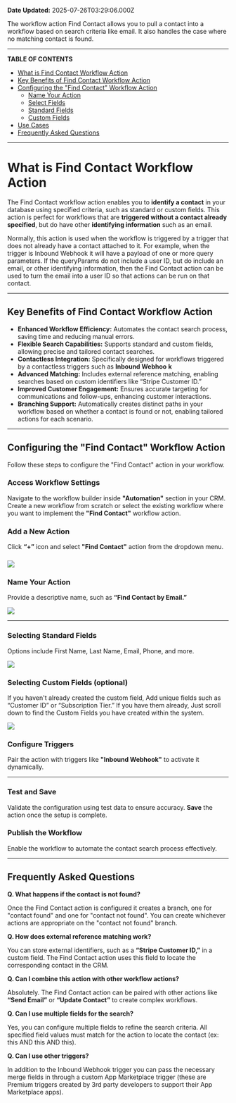 **Date Updated:** 2025-07-26T03:29:06.000Z

The workflow action Find Contact allows you to pull a contact into a workflow based on search criteria like email. It also handles the case where no matching contact is found.

---

**TABLE OF CONTENTS**

* [What is Find Contact Workflow Action](#What-is-Find-Contact-Workflow-Action)
* [Key Benefits of Find Contact Workflow Action](#Key-Benefits-of-Find-Contact-Workflow-Action)
* [Configuring the "Find Contact" Workflow Action](#Configuring-the-)  
   * [Name Your Action](#Name-Your-Action)  
   * [Select Fields](#Select-Fields)  
   * [Standard Fields](#Standard-Fields)  
   * [Custom Fields](#Custom-Fields)
* [Use Cases](#Use-Cases)
* [Frequently Asked Questions](#Frequently-Asked-Questions)

---

# **What is Find Contact Workflow Action**

  
The Find Contact workflow action enables you to **identify a contact** in your database using specified criteria, such as standard or custom fields. This action is perfect for workflows that are **triggered without a contact already specified**, but do have other **identifying information** such as an email.

  
Normally, this action is used when the workflow is triggered by a trigger that does not already have a contact attached to it. For example, when the trigger is Inbound Webhook it will have a payload of one or more query parameters. If the queryParams do not include a user ID, but do include an email, or other identifying information, then the Find Contact action can be used to turn the email into a user ID so that actions can be run on that contact.

---

## **Key Benefits of Find Contact Workflow Action**

  
* **Enhanced Workflow Efficiency:** Automates the contact search process, saving time and reducing manual errors.
* **Flexible Search Capabilities:** Supports standard and custom fields, allowing precise and tailored contact searches.
* **Contactless Integration:** Specifically designed for workflows triggered by a contactless triggers such as **Inbound Webhoo** **k**
* **Advanced Matching:** Includes external reference matching, enabling searches based on custom identifiers like “Stripe Customer ID.”
* **Improved Customer Engagement:** Ensures accurate targeting for communications and follow-ups, enhancing customer interactions.
* **Branching Support:** Automatically creates distinct paths in your workflow based on whether a contact is found or not, enabling tailored actions for each scenario.

---

## **Configuring the "Find Contact" Workflow Action**

  
Follow these steps to configure the "Find Contact" action in your workflow.  
  
  
### **Access Workflow Settings**

  
Navigate to the workflow builder inside **"Automation"** section in your CRM. Create a new workflow from scratch or select the existing workflow where you want to implement the **"Find Contact"** workflow action.

### 

### **Add a New Action**

  
Click **“+”** icon and select **"Find Contact"** action from the dropdown menu.

  
### **![](https://s3.amazonaws.com/cdn.freshdesk.com/data/helpdesk/attachments/production/155039249538/original/QeM8v2EHcsAv9Pjb6KYgMm5jB1HlsXax2Q.png?1735920178)**  

### **Name Your Action**

  
Provide a descriptive name, such as **“Find Contact by Email.”**

  
![](https://s3.amazonaws.com/cdn.freshdesk.com/data/helpdesk/attachments/production/155039249578/original/F7sI1DcqMK1NL5qk-dvd3J0ozCIbDQBbvw.png?1735920212)

  
---

### **Selecting Standard Fields**

  
Options include First Name, Last Name, Email, Phone, and more.

  
![](https://s3.amazonaws.com/cdn.freshdesk.com/data/helpdesk/attachments/production/155039249673/original/gK9muzOm9tJ3EK88Yjkl3w_y2OPGHe9Qxg.png?1735920304)

  
### **Selecting Custom Fields (optional)**

  
If you haven't already created the custom field, Add unique fields such as “Customer ID” or “Subscription Tier.” If you have them already, Just scroll down to find the Custom Fields you have created within the system.

  
![](https://s3.amazonaws.com/cdn.freshdesk.com/data/helpdesk/attachments/production/155039249651/original/6ihylo4OdVHg-gBuJXxczL-wmQr2jSGGeg.png?1735920282)

  
### **Configure Triggers**

  
Pair the action with triggers like **"Inbound Webhook"** to activate it dynamically.

---

### **Test and Save**

  
Validate the configuration using test data to ensure accuracy. **Save** the action once the setup is complete.
  
  
### **Publish the Workflow**

  
Enable the workflow to automate the contact search process effectively.

---

## **Frequently Asked Questions**

**Q. What happens if the contact is not found?**

Once the Find Contact action is configured it creates a branch, one for "contact found" and one for "contact not found". You can create whichever actions are appropriate on the "contact not found" branch.  
  
**Q. How does external reference matching work?**

You can store external identifiers, such as a **“Stripe Customer ID,”** in a custom field. The Find Contact action uses this field to locate the corresponding contact in the CRM.
  
  
**Q. Can I combine this action with other workflow actions?**

Absolutely. The Find Contact action can be paired with other actions like **“Send Email”** or **“Update Contact”** to create complex workflows.
  
  
**Q. Can I use multiple fields for the search?**

Yes, you can configure multiple fields to refine the search criteria. All specified field values must match for the action to locate the contact (ex: this AND this AND this).

  
**Q. Can I use other triggers?**

In addition to the Inbound Webhook trigger you can pass the necessary merge fields in through a custom App Marketplace trigger (these are Premium triggers created by 3rd party developers to support their App Marketplace apps).